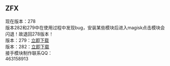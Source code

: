 ## ZFX
现在版本：278  
版本282和279中在使用过程中发现bug，安装某些模块后进入magisk点击模块会闪退！故退回278版本！  
版本：279：[立即下载](https://raw.githubusercontent.com/ZFXLYN/termux/master/magisk/magisk279.apk)  
版本：282：[立即下载](https://raw.githubusercontent.com/ZFXLYN/termux/master/magisk/magisk282.apk)  
接手模块制作联系QQ：  
463158913
